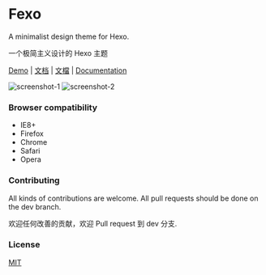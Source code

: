 # Fexo

A minimalist design theme for Hexo.

一个极简主义设计的 Hexo 主题

[Demo](http://forsigner.com/) | [文档](doc/zh-cn.md) | [文檔](doc/zh-tw.md) | [Documentation](doc/en.md)

![screenshot-1](https://raw.githubusercontent.com/forsigner/forsigner.github.io/master/images/screenshot-1.png)
![screenshot-2](https://raw.githubusercontent.com/forsigner/forsigner.github.io/master/images/screenshot-2.png)


### Browser compatibility

- IE8+
- Firefox
- Chrome
- Safari
- Opera

### Contributing

All kinds of contributions are welcome.
All pull requests should be done on the dev branch.

欢迎任何改善的贡献，欢迎 Pull request 到 dev 分支.

### License

  [MIT](LICENSE)
